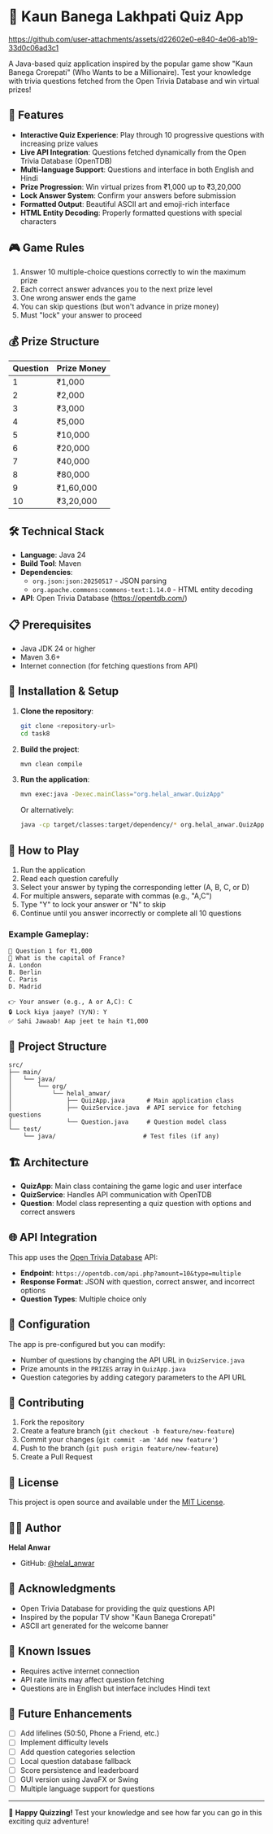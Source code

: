 # 🎯 Kaun Banega Lakhpati Quiz App


https://github.com/user-attachments/assets/d22602e0-e840-4e06-ab19-33d0c06ad3c1


A Java-based quiz application inspired by the popular game show "Kaun Banega Crorepati" (Who Wants to be a Millionaire). Test your knowledge with trivia questions fetched from the Open Trivia Database and win virtual prizes!

## 🌟 Features

- **Interactive Quiz Experience**: Play through 10 progressive questions with increasing prize values
- **Live API Integration**: Questions fetched dynamically from the Open Trivia Database (OpenTDB)
- **Multi-language Support**: Questions and interface in both English and Hindi
- **Prize Progression**: Win virtual prizes from ₹1,000 up to ₹3,20,000
- **Lock Answer System**: Confirm your answers before submission
- **Formatted Output**: Beautiful ASCII art and emoji-rich interface
- **HTML Entity Decoding**: Properly formatted questions with special characters

## 🎮 Game Rules

1. Answer 10 multiple-choice questions correctly to win the maximum prize
2. Each correct answer advances you to the next prize level
3. One wrong answer ends the game
4. You can skip questions (but won't advance in prize money)
5. Must "lock" your answer to proceed

## 💰 Prize Structure

| Question | Prize Money |
|----------|-------------|
| 1        | ₹1,000      |
| 2        | ₹2,000      |
| 3        | ₹3,000      |
| 4        | ₹5,000      |
| 5        | ₹10,000     |
| 6        | ₹20,000     |
| 7        | ₹40,000     |
| 8        | ₹80,000     |
| 9        | ₹1,60,000   |
| 10       | ₹3,20,000   |

## 🛠️ Technical Stack

- **Language**: Java 24
- **Build Tool**: Maven
- **Dependencies**:
  - `org.json:json:20250517` - JSON parsing
  - `org.apache.commons:commons-text:1.14.0` - HTML entity decoding
- **API**: Open Trivia Database (https://opentdb.com/)

## 📋 Prerequisites

- Java JDK 24 or higher
- Maven 3.6+
- Internet connection (for fetching questions from API)

## 🚀 Installation & Setup

1. **Clone the repository**:
   ```bash
   git clone <repository-url>
   cd task8
   ```

2. **Build the project**:
   ```bash
   mvn clean compile
   ```

3. **Run the application**:
   ```bash
   mvn exec:java -Dexec.mainClass="org.helal_anwar.QuizApp"
   ```

   Or alternatively:
   ```bash
   java -cp target/classes:target/dependency/* org.helal_anwar.QuizApp
   ```

## 🎯 How to Play

1. Run the application
2. Read each question carefully
3. Select your answer by typing the corresponding letter (A, B, C, or D)
4. For multiple answers, separate with commas (e.g., "A,C")
5. Type "Y" to lock your answer or "N" to skip
6. Continue until you answer incorrectly or complete all 10 questions

### Example Gameplay:
```
🔔 Question 1 for ₹1,000
🧠 What is the capital of France?
A. London
B. Berlin
C. Paris
D. Madrid

👉 Your answer (e.g., A or A,C): C
🔒 Lock kiya jaaye? (Y/N): Y
✅ Sahi Jawaab! Aap jeet te hain ₹1,000
```

## 📁 Project Structure

```
src/
├── main/
│   └── java/
│       └── org/
│           └── helal_anwar/
│               ├── QuizApp.java      # Main application class
│               ├── QuizService.java  # API service for fetching questions
│               └── Question.java     # Question model class
└── test/
    └── java/                        # Test files (if any)
```

## 🏗️ Architecture

- **QuizApp**: Main class containing the game logic and user interface
- **QuizService**: Handles API communication with OpenTDB
- **Question**: Model class representing a quiz question with options and correct answers

## 🌐 API Integration

This app uses the [Open Trivia Database](https://opentdb.com/) API:
- **Endpoint**: `https://opentdb.com/api.php?amount=10&type=multiple`
- **Response Format**: JSON with question, correct answer, and incorrect options
- **Question Types**: Multiple choice only

## 🔧 Configuration

The app is pre-configured but you can modify:
- Number of questions by changing the API URL in `QuizService.java`
- Prize amounts in the `PRIZES` array in `QuizApp.java`
- Question categories by adding category parameters to the API URL

## 🤝 Contributing

1. Fork the repository
2. Create a feature branch (`git checkout -b feature/new-feature`)
3. Commit your changes (`git commit -am 'Add new feature'`)
4. Push to the branch (`git push origin feature/new-feature`)
5. Create a Pull Request

## 📝 License

This project is open source and available under the [MIT License](LICENSE).

## 👨‍💻 Author

**Helal Anwar**
- GitHub: [@helal_anwar](https://github.com/helal_anwar)

## 🙏 Acknowledgments

- Open Trivia Database for providing the quiz questions API
- Inspired by the popular TV show "Kaun Banega Crorepati"
- ASCII art generated for the welcome banner

## 🐛 Known Issues

- Requires active internet connection
- API rate limits may affect question fetching
- Questions are in English but interface includes Hindi text

## 🔮 Future Enhancements

- [ ] Add lifelines (50:50, Phone a Friend, etc.)
- [ ] Implement difficulty levels
- [ ] Add question categories selection
- [ ] Local question database fallback
- [ ] Score persistence and leaderboard
- [ ] GUI version using JavaFX or Swing
- [ ] Multiple language support for questions

---

🎉 **Happy Quizzing!** Test your knowledge and see how far you can go in this exciting quiz adventure!
